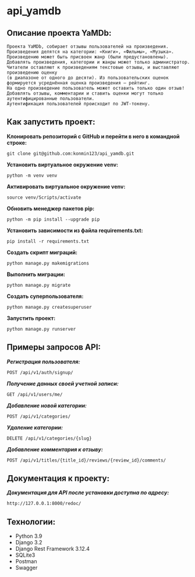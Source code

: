 # api_yamdb

## **Описание проекта YaMDb:**
```
Проекта YaMDb, собирает отзывы пользователей на произведения.
Произведения делятся на категории: «Книги», «Фильмы», «Музыка». 
Произведению может быть присвоен жанр (были предустановлены). 
Добавлять произведения, категории и жанры может только администратор.
Читатели оставляют к произведениям текстовые отзывы, и выставляют произведению оценку 
(в диапазоне от одного до десяти). Из пользовательских оценок формируется усреднённая оценка произведения — рейтинг.
На одно произведение пользователь может оставить только один отзыв!
Добавлять отзывы, комментарии и ставить оценки могут только аутентифицированные пользователи.
Аутентификация пользователей происходит по JWT-токену.
```

## Как запустить проект:

**Клонировать репозиторий с GitHub и перейти в него в командной строке:**

```
git clone git@github.com:konmin123/api_yamdb.git
```

**Установить виртуальное окружение venv:**
```
python -m venv venv
```

**Aктивировать виртуальное окружение venv:**
```
source venv/Scripts/activate
```

**Обновить менеджер пакетов pip:**
```
python -m pip install --upgrade pip
```

**Установить зависимости из файла requirements.txt:**
```
pip install -r requirements.txt
```
**Cоздать скрипт миграций:**
```
python manage.py makemigrations
```

**Выполнить миграции:**
```
python manage.py migrate
```

**Создать суперпользователя:**
```
python manage.py createsuperuser
```

**Запустить проект:**
```
python manage.py runserver
```

## **Примеры запросов API:**

***Регистрация пользователя:***
```
POST /api/v1/auth/signup/
```

***Получение данных своей учетной записи:***
```
GET /api/v1/users/me/
```

***Добавление новой категории:***
```
POST /api/v1/categories/
```

***Удаление категории:***
```
DELETE /api/v1/categories/{slug}
```

***Добавление комментария к отзыву:***
```
POST /api/v1/titles/{title_id}/reviews/{review_id}/comments/  
```

## Документация к проекту:

***Документация для API после установки доступна по адресу:***
```
http://127.0.0.1:8000/redoc/
```

## Технологии:
+ Python 3.9
+ Django 3.2
+ Django Rest Framework 3.12.4
+ SQLite3
+ Postman
+ Swagger